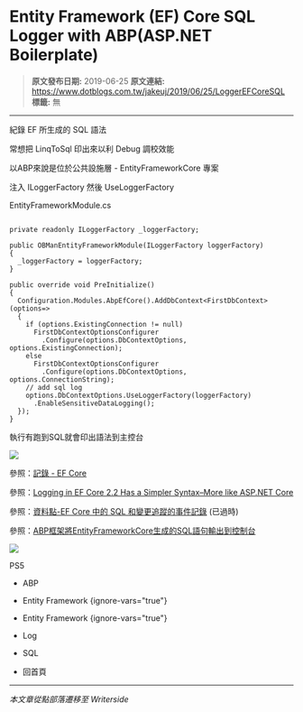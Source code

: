 # Entity Framework (EF) Core SQL Logger with ABP(ASP.NET Boilerplate)

> **原文發布日期:** 2019-06-25
> **原文連結:** https://www.dotblogs.com.tw/jakeuj/2019/06/25/LoggerEFCoreSQL
> **標籤:** 無

---

紀錄 EF 所生成的 SQL 語法

常想把 LinqToSql 印出來以利 Debug 調校效能

以ABP來說是位於公共設施層 - EntityFrameworkCore 專案

注入 ILoggerFactory 然後 UseLoggerFactory

EntityFrameworkModule.cs

```

private readonly ILoggerFactory _loggerFactory;

public OBManEntityFrameworkModule(ILoggerFactory loggerFactory)
{
  _loggerFactory = loggerFactory;
}

public override void PreInitialize()
{
  Configuration.Modules.AbpEfCore().AddDbContext<FirstDbContext>(options=>
  {
    if (options.ExistingConnection != null)
      FirstDbContextOptionsConfigurer
        .Configure(options.DbContextOptions, options.ExistingConnection);
    else
      FirstDbContextOptionsConfigurer
        .Configure(options.DbContextOptions, options.ConnectionString);
    // add sql log
    options.DbContextOptions.UseLoggerFactory(loggerFactory)
      .EnableSensitiveDataLogging();
  });
}
```

執行有跑到SQL就會印出語法到主控台

![](https://dotblogsfile.blob.core.windows.net/user/jakeuj/31e8dfca-f94c-492d-a93c-f7c51f72660f/1561394166_29885.png)

參照：[記錄 - EF Core](https://docs.microsoft.com/zh-tw/ef/core/miscellaneous/logging#other-applications​)

參照：[Logging in EF Core 2.2 Has a Simpler Syntax–More like ASP.NET Core](http://thedatafarm.com/data-access/logging-in-ef-core-2-2-has-a-simpler-syntax-more-like-asp-net-core/)

參照：[資料點-EF Core 中的 SQL 和變更追蹤的事件記錄](http://​https://msdn.microsoft.com/zh-tw/magazine/mt830355.aspx) (已過時)

參照：[ABP框架將EntityFrameworkCore生成的SQL語句輸出到控制台](https://www.cnblogs.com/WNpursue/p/ABP-USE-UseLoggerFactory-ILoggerFactory.html)

![](https://card.psnprofiles.com/1/jakeuj.png)

PS5

* ABP
* Entity Framework
{ignore-vars="true"}
* Entity Framework
{ignore-vars="true"}
* Log
* SQL

* 回首頁

---

*本文章從點部落遷移至 Writerside*
